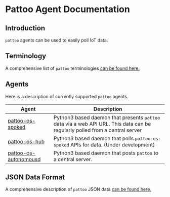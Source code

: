 # Pattoo Agent Documentation

## Introduction

`pattoo` agents can be used to easily poll IoT data.

## Terminology

A comprehensive list of `pattoo` terminologies [ can be found here.](GLOSSARY.md)

## Agents
Here is a description of currently supported `pattoo` agents.

| Agent | Description                    |
|--|--|
|[pattoo-os-spoked](PATTOO-OS.md)| Python3 based daemon that presents `pattoo` data via a web API URL. This data can be regularly polled from a central server|
|[pattoo-os-hub](PATTOO-OS.md)| Python3 based daemon that polls `pattoo-os-spoked` APIs for data. (Under development)|
|[pattoo-os-autonomousd](PATTOO-OS.md)| Python3 based daemon that posts  `pattoo` to a central server.|

## JSON Data Format

A comprehensive description of `pattoo` JSON data [ can be found here.](DATA.md)

